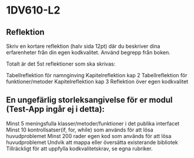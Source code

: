 # 1DV610-L2


## Reflektion
Skriv en kortare reflektion (halv sida 12pt) där du beskriver dina erfarenheter från din egen kodkvalitet. Använd begrepp från boken.

Totalt är det 5st reflektioner som ska skrivas:

Tabellreflektion för namnginving
Kapitelreflektion kap 2
Tabellreflektion för funktioner/metoder
Kapitelreflektion kap 3
Reflektion över egen kodkvalitet

## En ungefärlig storleksangivelse för er modul (Test-App ingår ej i detta):

Minst 5 meningsfulla klasser/metoder/funktioner i det publika interfacet
Minst 10 kontrollsatser(if, for, while) som används för att lösa huvudproblemet
Minst 200 rader egen kod som används för att lösa huvudproblemet
Undvik att mappa eller översätta existerande bibliotek
Tillräckligt för att uppfylla kodkvalitetskrav, se egna rubriker.